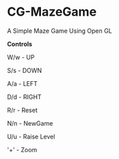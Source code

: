 # CG-MazeGame
A Simple Maze Game Using Open GL

**Controls**

W/w - UP

S/s - DOWN

A/a - LEFT

D/d - RIGHT

R/r - Reset

N/n - NewGame

U/u - Raise Level

'+' - Zoom
